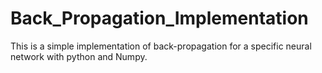 # Back_Propagation_Implementation
This is a simple implementation of back-propagation for a specific neural network with python and Numpy.
